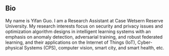 ## Bio

My name is Yifan Guo. I am a Research Assistant at Case Wetsern Reserve University. My research interests focus on security and privacy issues and optimization algorithm designs in intelligent learning systems with an emphasis on anomaly detection, adversarial training, and robust federated learning, and their applications on the Internet of Things (IoT), Cyber-physical Systems (CPS), computer vision, smart city, and smart health, etc.
